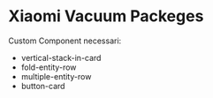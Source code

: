# Xiaomi Vacuum Packeges
Custom Component necessari:
  - vertical-stack-in-card
  - fold-entity-row
  - multiple-entity-row
  - button-card



